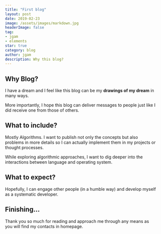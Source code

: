 ```yaml
---
title: "First blog"
layout: post
date: 2019-02-23
image: /assets/images/markdown.jpg
headerImage: false
tag:
- jgam
- elements
star: true
category: blog
author: jgam
description: Why this blog?
---
```


## Why Blog?

I have a dream and I feel like this blog can be my **drawings of my dream** in many ways.

More importantly, I hope this blog can deliver messages to people just like I did receive one from those of others.



## What to include?

Mostly Algorithms. I want to publish not only the concepts but also problems in more details so I can actually implement them in my projects or thought processes.

While exploring algorithmic approaches, I want to dig deeper into the interactions between language and operating system.

## What to expect?

Hopefully, I can engage other people (in a humble way) and develop myself as a systematic developer.

## Finishing...

Thank you so much for reading and approach me through any means as you will find my contacts in homepage.
